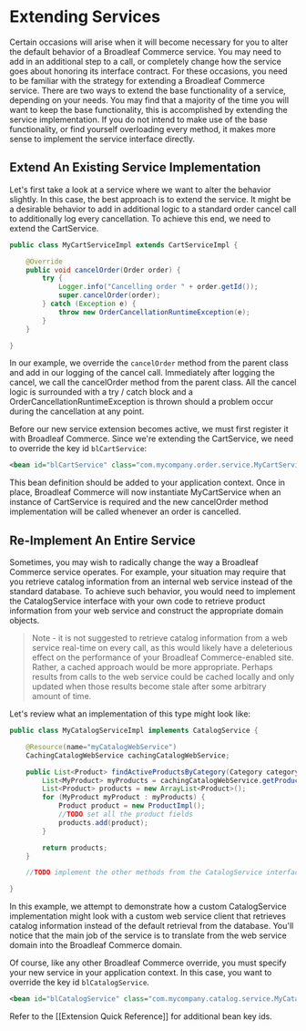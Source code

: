 # Extending Services

Certain occasions will arise when it will become necessary for you to alter the default behavior of a Broadleaf Commerce service. You may need to add in an additional step to a call, or completely change how the service goes about honoring its interface contract. For these occasions, you need to be familiar with the strategy for extending a Broadleaf Commerce service. There are two ways to extend the base functionality of a service, depending on your needs.  You may find that a majority of the time you will want to keep the base functionality, this is accomplished by extending the service implementation. If you do not intend to make use of the base functionality, or find yourself overloading every method, it makes more sense to implement the service interface directly.

## Extend An Existing Service Implementation

Let's first take a look at a service where we want to alter the behavior slightly. In this case, the best approach is to extend the service. It might be a desirable behavior to add in additional logic to a standard order cancel call to additionally log every cancellation. To achieve this end, we need to extend the CartService.

```java
public class MyCartServiceImpl extends CartServiceImpl {

    @Override
    public void cancelOrder(Order order) {
        try {
            Logger.info("Cancelling order " + order.getId());
            super.cancelOrder(order);
        } catch (Exception e) {
            throw new OrderCancellationRuntimeException(e);
        }
    }

}
```

In our example, we override the `cancelOrder` method from the parent class and add in our logging of the cancel call. Immediately after logging the cancel, we call the cancelOrder method from the parent class. All the cancel logic is surrounded with a try / catch block and a OrderCancellationRuntimeException is thrown should a problem occur during the cancellation at any point.

Before our new service extension becomes active, we must first register it with Broadleaf Commerce. Since we're extending the CartService, we need to override the key id `blCartService`:

```xml
<bean id="blCartService" class="com.mycompany.order.service.MyCartServiceImpl"/>
```

This bean definition should be added to your application context. Once in place, Broadleaf Commerce will now instantiate MyCartService when an instance of CartService is required and the new cancelOrder method implementation will be called whenever an order is cancelled.

## Re-Implement An Entire Service

Sometimes, you may wish to radically change the way a Broadleaf Commerce service operates. For example, your situation may require that you retrieve catalog information from an internal web service instead of the standard database. To achieve such behavior, you would need to implement the CatalogService interface with your own code to retrieve product information from your web service and construct the appropriate domain objects. 

> Note - it is not suggested to retrieve catalog information from a web service real-time on every call, as this would likely have a deleterious effect on the performance of your Broadleaf Commerce-enabled site. Rather, a cached approach would be more appropriate. Perhaps results from calls to the web service could be cached locally and only updated when those results become stale after some arbitrary amount of time.

Let's review what an implementation of this type might look like:

```java
public class MyCatalogServiceImpl implements CatalogService {

    @Resource(name="myCatalogWebService")
    CachingCatalogWebService cachingCatalogWebService;

    public List<Product> findActiveProductsByCategory(Category category) {
        List<MyProduct> myProducts = cachingCatalogWebService.getProductsInCategory(category.getName());
        List<Product> products = new ArrayList<Product>();
        for (MyProduct myProduct : myProducts) {
            Product product = new ProductImpl();
            //TODO set all the product fields
            products.add(product);
        }

        return products;
    }

    //TODO implement the other methods from the CatalogService interface

}
```

In this example, we attempt to demonstrate how a custom CatalogService implementation might look with a custom web service client that retrieves catalog information instead of the default retrieval from the database. You'll notice that the main job of the service is to translate from the web service domain into the Broadleaf Commerce domain.

Of course, like any other Broadleaf Commerce override, you must specify your new service in your application context. In this case, you want to override the key id `blCatalogService`. 

```xml
<bean id="blCatalogService" class="com.mycompany.catalog.service.MyCatalogServiceImpl"/>
```

Refer to the [[Extension Quick Reference]] for additional bean key ids.


